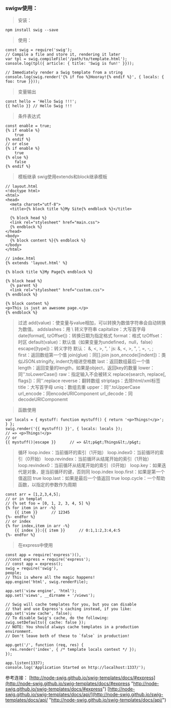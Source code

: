 ### swigw使用：
> 安装：

	npm install swig --save
	
> 使用：

	const swig = require('swig');
	// Compile a file and store it, rendering it later
	var tpl = swig.compileFile('/path/to/template.html');
	console.log(tpl({ article: { title: 'Swig is fun!' }}));

	// Immediately render a Swig template from a string
	console.log(swig.render('{% if foo %}Hooray!{% endif %}', { locals: { foo: true }}));

> 变量输出

	const hello = 'Hello Swig !!!';
	{{ hello }} // Hello Swig !!!

> 条件表达式

	const enable = true;
	{% if enable %}
		true
	{% endif %}
	// or else
	{% if enable %}
		true
	{% else %}
		false
	{% endif %}

> 模板继承
> swig使用extends和block继承模板

	// layout.html
	<!doctype html>
	<html>
	<head>
	  <meta charset="utf-8">
	  <title>{% block title %}My Site{% endblock %}</title>

	  {% block head %}
	  <link rel="stylesheet" href="main.css">
	  {% endblock %}
	</head>
	<body>
	  {% block content %}{% endblock %}
	</body>
	</html>
	
	// index.html
	{% extends 'layout.html' %}

	{% block title %}My Page{% endblock %}

	{% block head %}
	  {% parent %}
	  <link rel="stylesheet" href="custom.css">
	{% endblock %}

	{% block content %}
	<p>This is just an awesome page.</p>
	{% endblock %}


> 过滤
> add(value)：使变量与value相加，可以转换为数值字符串会自动转换为数值。
> addslashes：用 \ 转义字符串
> capitalize：大写首字母
> date(format[, tzOffset])：转换日期为指定格式
> format：格式
> tzOffset：时区
> default(value)：默认值（如果变量为undefined，null，false）
> escape([type])：转义字符
> 默认： &, <, >, ", '
> js: &, <, >, ", ', =, -, ;
> first：返回数组第一个值
> join(glue)：同[].join
> json_encode([indent])：类似JSON.stringify, indent为缩进空格数
> last：返回数组最后一个值
> length：返回变量的length，如果是object，返回key的数量
> lower：同''.toLowerCase()
> raw：指定输入不会被转义
> replace(search, replace[, flags])：同''.replace
> reverse：翻转数组
> striptags：去除html/xml标签
> title：大写首字母
> uniq：数组去重
> upper：同''.toUpperCase
> url_encode：同encodeURIComponent
> url_decode：同decodeURIComponemt

> 函数使用

	var locals = { mystuff: function mystuff() { return '<p>Things!</p>'; } };
	swig.render('{{ mystuff() }}', { locals: locals });
	// => <p>Things!</p>
	// or
	{{ mystuff()|escape }}		// => &lt;p&gt;Things&lt;/p&gt;

> 循环
> loop.index：当前循环的索引（1开始）
> loop.index0：当前循环的索引（0开始）
> loop.revindex：当前循环从结尾开始的索引（1开始）
> loop.revindex0：当前循环从结尾开始的索引（0开始）
> loop.key：如果迭代是对象，是当前循环的键，否则同 loop.index
> loop.first：如果是第一个值返回 true
> loop.last：如果是最后一个值返回 true
> loop.cycle：一个帮助函数，以指定的参数作为周期

	const arr = [1,2,3,4,5];
	// or in templat 
	// {% set foo = [0, 1, 2, 3, 4, 5] %}
	{% for item in arr -%}
		{{ item }}		// 12345
	{%- endfor %}
	// or index
	{% for index,item in arr -%}
		{{ index }}:{{ item }}		// 0:1,1:2,3:4,4:5
	{%- endfor %}

> 在express中使用

	const app = require('express')(),
	//const express = require('express');
	// const app = express();
	swig = require('swig'),
	people;
	// This is where all the magic happens!
	app.engine('html', swig.renderFile);

	app.set('view engine', 'html');
	app.set('views', __dirname + '/views');

	// Swig will cache templates for you, but you can disable
	// that and use Express's caching instead, if you like:
	app.set('view cache', false);
	// To disable Swig's cache, do the following:
	swig.setDefaults({ cache: false });
	// NOTE: You should always cache templates in a production environment.
	// Don't leave both of these to `false` in production!

	app.get('/', function (req, res) {
	  res.render('index', { /* template locals context */ });
	});

	app.listen(1337);
	console.log('Application Started on http://localhost:1337/');





参考连接：
[http://node-swig.github.io/swig-templates/docs/#express](http://node-swig.github.io/swig-templates/docs/#express "http://node-swig.github.io/swig-templates/docs/#express")
[http://node-swig.github.io/swig-templates/docs/api/](http://node-swig.github.io/swig-templates/docs/api/ "http://node-swig.github.io/swig-templates/docs/api/")